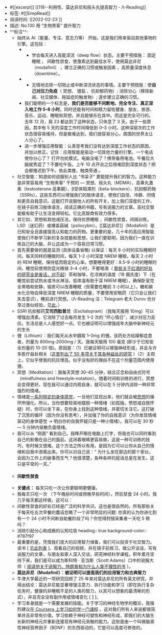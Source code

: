 - #[[excerpt]] [[118--利用性、莫达非尼和摇头丸提高智力 - Λ-Reading]]
- 标签: #[[SimpRead]]
- 阅读时间: [[2022-02-23  ]]
- 描述: No.130 用 “生物黑客” 提升智力
- ^^标注^^:
	- 始终从 AI（能量、专注、意志力等） 开始，这是我们用来驱动其他事物的引擎。这包括：
		- *   学会每天进入高能深流（deep flow）状态。主要干预措施： 固定睡眠 ， 间歇性禁食，使激素达到最佳水平，使用莫达非尼（modafinil） ，建立正确的习惯或触发因素 ，高质量深度休息（downtime）。
		- *   无情地去除一切阻止或中断深流状态的事情。主要干预措施：使**自己对压力免疫**（ 冥想、 锂盐 、抗抑郁药物）; 消除分心（移除新闻、社交媒体、拖延症的触发物）; 逐步建立正确的习惯。
		- 我们聪明的一个标志是，**我们是否能够不间断地、完全专注、真正深入地工作 5–8 小时**。同时还能有时间和精力留给健身、朋友、旅游、音乐、运动、睡眠和冥想，并且能够乐在其中。而这是完全可行的。去年 12 月，我 23 都达到了这种状态，只休息了 3 天。由于一些原因，其中有 5 天的深度工作时间降低到 0–3 小时。这种深层次的工作状态很容易维持，但是极难达到，我们很容易分心，周围的世界太让人分心了。
		- 进一步增强应用智能：认真思考我们没有达到深度工作状态的原因，并加以修正。记住：应用智能是驱动一切其他力量的引擎。一个电话使你分心了？ 打开勿扰模式。电脑没电了？携带备用电池。午餐后大脑就秀逗了？不要吃午饭。上午 10 点开会之后很难回到深度状态？把会都推迟到下午。依此类推，触类旁通 。
	- 社交智能：知道如何说服别人比 “书呆子” 更能提升我们的智力。这种能力是非常容易用 “生物黑客” 干预的 — 冥想、摇头丸（MDMA），高睾丸激素（testosterone 高睾酮）、β受体阻滞剂（beta-blockers）、抗抑郁药物（SSRIs）。这些东西可以增强我们的肢体语言，使我们自信、冷静、同情和更具自我意识。这能打开说服他人的所有开关，加上我们深度的工作，在镜子前练习肢体语言，阅读正确的书籍，写有说服力的文章。高社交智能极有助于让生活变得轻松。它比高智商有效力得多。
	- 其它如，冥想和其他减压法，保持优质睡眠 ，间歇性禁食，间隔训练，LSD（迷幻药）或裸盖菇碱（psilocybin）。[[莫达非尼]]（Modafinil）是已知安全且直接提高认知能力的药物。更重要的是，几十年的高应用智能使我们不断学习新的复杂技能和思想，让我们更聪明，因为我们一直在训练自己的大脑，并让这成为一个容易日常习惯。
	- 首先需要做的就是监测 (具体设备省略) 以保证：每天 8 小时的实际睡眠时间，每天同样的睡眠时间，每天 1–2 小时深度 NREM 睡眠，每天 2 小时的 REM 睡眠，保持低而稳定的心率。想要睡得更好：8.5–9 小时的睡眠时间，睡觉前使用防蓝光眼镜 3–4 小时，不要喝酒（ [那些关于红酒的好处的研究全是废话，对不起](https://www.google.com/search%3Fq%3Dred%2Bwine%2Bbenefits%2Bdebunked%26oq%3Dred%2Bwine%2Bbenefits%2Bdebunc%26aqs%3Dchrome.1.69i57j0l2j69i64l2.6237j0j1%26sourceid%3Dchrome%26ie%3DUTF-8&usg=ALkJrhjx7Em76u-ofdyqdIqDgtBZ3jmoiQ)）茶和咖啡，在凉爽的温度（18 摄氏度）下（在睡觉前尝试热水或冷水淋浴，低体温有助于深 NREM 睡眠），确保卧室完全黑暗和安静，锻炼可以改善睡眠（但需要在睡前 3 小时以上），糖和碳水化合物会降低深度 NREM 睡眠的质量，不要使用安眠药（它只会让我们失去意识），睡前进行冥想。（Λ-Reading 注：Telegram 老大 Durov 也分享过类似经验，见[此](https://t.me/durov)。）
	- SSRI 抗抑郁药**艾司西酞普兰**（Escitalopram）（我每天服用 10mg）可以增强血清素。它消除了过去每月发生 1–2 次的 “坏心情日”，减少对压力反应。生活总是人人感觉好一点。它也被证明可以增强成年大脑中新神经元的生长
	- 锂（Lithium）：我们每天从水中摄取 1–3mg 的锂。该药处方给躁郁症患者，剂量为 800mg-2000mg / 天。我每天服用 100 毫克 (即少于已知安全剂量的 10-20 倍)。原因是：（1）已被证明可以增强神经形成，并且与许多医疗益处相关（[这里列出了 50 多项关于其各种益处的研究](https://selfhacked.com/blog/the-benefits-of-lithium/&usg=ALkJrhjiGfwI5qHpeCeS3PGBAf-lMXJ-Rg) ）（2）主观上，它似乎使我的抗压增高。似乎没有好的理由不在这个剂量范围内使用锂。
	- 冥想（Meditation）：我每天冥想 30–45 分钟，结合正念和自由式符号（mindfulness and freestyle-notation）。随着时间和训练的进行，冥想会变得更好。现在我可以通过内观自身，就可以在 5 分钟内消除一种非常强烈的情绪。
	- 情绪是[一系列特定的身体感觉](https://www.theatlantic.com/health/archive/2013/12/mapping-how-emotions-manifest-in-the-body/282713/)，一旦他们显现出来，他们就会被[思想](https://en.wikipedia.org/wiki/Rumination_%2528psychology%2529&usg=ALkJrhgbSJGtWYRpFUkSKyxDOobzvmDVSw)的循环所强化。所以，当你想要轻易地摆脱一种情绪（如孤独，愤怒或自我怀疑）时，你可以坐下来，在你身上找到这种情绪，并密切关注它。这打破了沉思的循环（因为你没有思考），并加强了你的自我意识（为你发现情绪驱动的身体感觉 → 明白你的自我怀疑只是一种小情绪）。我可以在 30 秒 — 5 分钟内驱散负面情绪。
	- 我可以从 “侧面” 看到自己。我睁开眼在电脑上打字，但我也可以同时看到自己的影像在自己的面前。这闭着眼睛更容易做，这是一种可训练的技巧，有时候又很难。这个方法之所以有用，是因为它可以让你从自己的情绪和自我中游离出来。你可以对自己说：“ 为什么坐在那边的那个家伙，会因为工作上的破事而生气？他很清楚，各种各样的屁话总是在发生，这只是平常的一天。”
	- #### **间歇性禁食**
	- **关键点：** 每天只吃一次让你更聪明更健康。
	- 我每天只吃一次 （下午晚些时间或傍晚早些时间），然后禁食 24 小时。我几乎每天都这样做，这可以：
	- 间歇性禁食的好处已经是广泛的科学共识。这也是很自然的。所有那些关于每天吃五次早餐的蠢话忽略了一个非常明显的问题: 你真的认为你进化到有一个 24 小时不间断自助餐阶段了吗？你觉得狩猎采集者一天吃 5 顿吗？
	- 消除引起分心和成瘾的认知垃圾
	  heading:: true
	  background-color:: #787f97
	- 最重要的是，凭借我们庞大的应用智力储备，我们可以投资于社交智力。读书 [ [见此列表](https://medium.com/%40sergefaguet/books-moocs-i-recommend-e17972960bc&usg=ALkJrhhMGKdq1SgwshES0yb2hSOAUQQquA) ]、观看自己的视频，并在镜子前练习，做公开谈话，写有说服力的文章，与朋友和家人深入交谈，研究神经科学课程。积年累月坚持下来，我们是可以成为斯科特 · 亚当斯（Scott Adams）口中的说服大师（ [阅读他关于说服力、特朗普和为什么人类不理性的书](https://www.amazon.com/Win-Bigly-Persuasion-World-Matter/dp/0735219710&usg=ALkJrhi9ixQCu35SD7Ns7pwUNt8YYNTaXg) ）。
	- **莫达非尼（Modafinil）：被证明可以提高我们的应用智力和古典智力**
	- 牛津大学最近的一项研究回顾了 25 年来对莫达非尼的所有英文研究，并得出结论：莫达非尼能显著增强注意力、执行功能和学习（即在执行复杂任务时，健康的非睡眠不足的人类的智力，以其可以想象的最清晰的形式），并且完全没有副作用或情绪变化 [ [1](http://www.ox.ac.uk/news/2015-08-20-review-%E2%80%98smart-drug%E2%80%99-shows-modafinil-does-enhance-cognition&usg=ALkJrhgpqFKIS29j-PTrbyCQ1RxOVVBAQQ) ]。
	- 学习本身就是一个需要发展的技能。关于学习的神经生物学的概论，我强烈建议[在 Coursera 上学习如何学一门课程](https://www.coursera.org/learn/learning-how-to-learn&usg=ALkJrhhRqAlANPc-UV1Vzsn_zs69SRPFhg) 。这对我们所有人来说都很简单并且非常有价值。学习依赖于神经可塑性和神经形成，即我们的大脑生长新的神经元并重新连接现有神经元突触的能力。这些是由一个叫做脑源性神经营养因子（BDNF）的东西驱动的，它是可以高度可修改的。